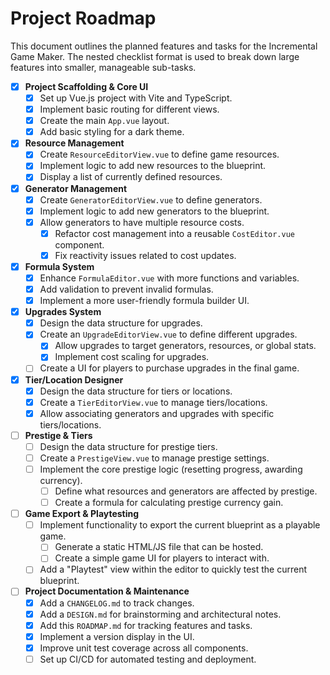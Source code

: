 # Project Roadmap

This document outlines the planned features and tasks for the Incremental Game Maker. The nested checklist format is used to break down large features into smaller, manageable sub-tasks.

- [x] **Project Scaffolding & Core UI**
    - [x] Set up Vue.js project with Vite and TypeScript.
    - [x] Implement basic routing for different views.
    - [x] Create the main `App.vue` layout.
    - [x] Add basic styling for a dark theme.

- [x] **Resource Management**
    - [x] Create `ResourceEditorView.vue` to define game resources.
    - [x] Implement logic to add new resources to the blueprint.
    - [x] Display a list of currently defined resources.

- [x] **Generator Management**
    - [x] Create `GeneratorEditorView.vue` to define generators.
    - [x] Implement logic to add new generators to the blueprint.
    - [x] Allow generators to have multiple resource costs.
        - [x] Refactor cost management into a reusable `CostEditor.vue` component.
        - [x] Fix reactivity issues related to cost updates.

- [x] **Formula System**
    - [x] Enhance `FormulaEditor.vue` with more functions and variables.
    - [x] Add validation to prevent invalid formulas.
    - [x] Implement a more user-friendly formula builder UI.

- [x] **Upgrades System**
    - [x] Design the data structure for upgrades.
    - [x] Create an `UpgradeEditorView.vue` to define different upgrades.
        - [x] Allow upgrades to target generators, resources, or global stats.
        - [x] Implement cost scaling for upgrades.
    - [ ] Create a UI for players to purchase upgrades in the final game.

- [x] **Tier/Location Designer**
    - [x] Design the data structure for tiers or locations.
    - [x] Create a `TierEditorView.vue` to manage tiers/locations.
    - [x] Allow associating generators and upgrades with specific tiers/locations.

- [ ] **Prestige & Tiers**
    - [ ] Design the data structure for prestige tiers.
    - [ ] Create a `PrestigeView.vue` to manage prestige settings.
    - [ ] Implement the core prestige logic (resetting progress, awarding currency).
        - [ ] Define what resources and generators are affected by prestige.
        - [ ] Create a formula for calculating prestige currency gain.

- [ ] **Game Export & Playtesting**
    - [ ] Implement functionality to export the current blueprint as a playable game.
        - [ ] Generate a static HTML/JS file that can be hosted.
        - [ ] Create a simple game UI for players to interact with.
    - [ ] Add a "Playtest" view within the editor to quickly test the current blueprint.

- [ ] **Project Documentation & Maintenance**
    - [x] Add a `CHANGELOG.md` to track changes.
    - [x] Add a `DESIGN.md` for brainstorming and architectural notes.
    - [x] Add this `ROADMAP.md` for tracking features and tasks.
    - [x] Implement a version display in the UI.
    - [x] Improve unit test coverage across all components.
    - [ ] Set up CI/CD for automated testing and deployment.